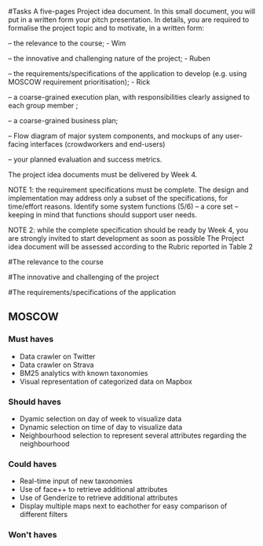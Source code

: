 #Tasks
A five-pages Project idea document. In this small document, you will put in a written
form your pitch presentation. In details, you are required to formalise the project topic and
to motivate, in a written form:

– the relevance to the course; - Wim

– the innovative and challenging nature of the project; - Ruben

– the requirements/specifications of the application to develop (e.g. using MOSCOW
requirement prioritisation); - Rick

– a coarse-grained execution plan, with responsibilities clearly assigned to each group
member ;

– a coarse-grained business plan;

– Flow diagram of major system components, and mockups of any user-facing interfaces
(crowdworkers and end-users)

– your planned evaluation and success metrics.

The project idea documents must be delivered by Week 4.

NOTE 1: the requirement specifications must be complete. The design and implementation
may address only a subset of the specifications, for time/effort reasons. Identify some system
functions (5/6) – a core set – keeping in mind that functions should support user needs.

NOTE 2: while the complete specification should be ready by Week 4, you are strongly
invited to start development as soon as possible
The Project idea document will be assessed according to the Rubric reported in Table 2

#The relevance to the course

#The innovative and challenging of the project

#The requirements/specifications of the application

## MOSCOW

### Must haves

- Data crawler on Twitter
- Data crawler on Strava
- BM25 analytics with known taxonomies
- Visual representation of categorized data on Mapbox

### Should haves

- Dyamic selection on day of week to visualize data
- Dynamic selection on time of day to visualize data
- Neighbourhood selection to represent several attributes regarding the neighbourhood

### Could haves

- Real-time input of new taxonomies
- Use of face++ to retrieve additional attributes
- Use of Genderize to retrieve additional attributes
- Display multiple maps next to eachother for easy comparison of different filters

### Won't haves
